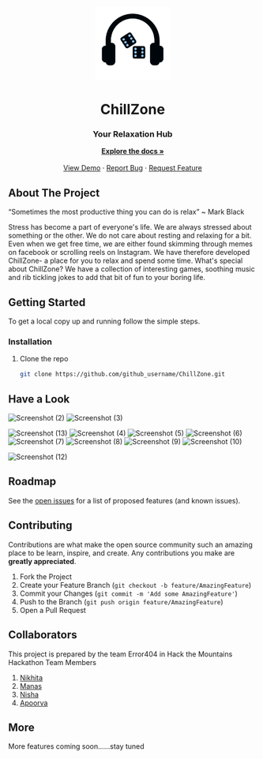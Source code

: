 
<p align="center">
  <img src="images/white.png" width= 150px height= 150px>
</p>
<h1 align="center"> ChillZone </h1>
<h3 align="center"> Your Relaxation Hub </h3>
<p align="center">
    <a href="https://github.com/Nikhita28/ChillZone"><strong>Explore the docs »</strong></a>
    <br />
    <br />
    <a href="https://nikhita28.github.io/ChillZone/index.html">View Demo</a>
    ·
    <a href="https://github.com/Nikhita28/ChillZone/issues">Report Bug</a>
    ·
    <a href="https://github.com/Nikhita28/ChillZone/issues">Request Feature</a>
  </p>
</p>

<!-- TABLE OF CONTENTS -->
<!-- <details open="open">
  <summary><h2 style="display: inline-block">Table of Contents</h2></summary>
  <ol>
    <li>
      <a href="#about-the-project">About The Project</a>
     </li>
    <li>
      <a href="#getting-started">Getting Started</a></li>
      <ul>
        <li><a href="#prerequisites">Prerequisites</a></li>
        <li><a href="#installation">Installation</a></li>
      </ul>
    <li><a href="#have-a-look">Have a look!</a></li>
    <li><a href="#roadmap">Roadmap</a></li>
    <li><a href="#contributing">Contributing</a></li>
    <li><a href="#collaborators">Collaborators</a></li>
     <li><a href="#more">More</a></li>
    
</details> -->


<!-- ABOUT THE PROJECT -->

## About The Project
<p>“Sometimes the most productive thing you can do is relax” ~ Mark Black

Stress has become a part of everyone's life. We are always stressed about something or the other. We do not care about resting and relaxing for a bit. Even when we get free time, we are either found skimming through memes on facebook or scrolling reels on Instagram. We have therefore developed ChillZone- a place for you to relax and spend some time. What's special about ChillZone? We have a collection of interesting games, soothing music and rib tickling jokes to add that bit of fun to your boring life.</p>


## Getting Started

To get a local copy up and running follow the simple steps.

### Installation

1. Clone the repo
   ```sh
   git clone https://github.com/github_username/ChillZone.git
   ```
 ## Have a Look
 
<!--  ![Screenshot (1)](https://user-images.githubusercontent.com/73363765/123540255-b5619880-d75b-11eb-8f4b-ab9b41ecae61.png) -->
![Screenshot (2)](https://user-images.githubusercontent.com/73363765/123540256-b5619880-d75b-11eb-9aab-f91da1dc5093.png)
![Screenshot (3)](https://user-images.githubusercontent.com/73363765/123540257-b5fa2f00-d75b-11eb-8ef5-d73340e009e1.png)
<!-- ![Screenshot (14)](https://user-images.githubusercontent.com/73363765/123540429-91528700-d75c-11eb-9332-836163823a7b.png)
![Screenshot (15)](https://user-images.githubusercontent.com/73363765/123540432-931c4a80-d75c-11eb-920d-ae6693ff7445.png)
![Screenshot (16)](https://user-images.githubusercontent.com/73363765/123540434-93b4e100-d75c-11eb-90e8-ec647cf88b7a.png) -->
![Screenshot (13)](https://user-images.githubusercontent.com/73363765/123540435-944d7780-d75c-11eb-9a0b-47652e388b68.png)
![Screenshot (4)](https://user-images.githubusercontent.com/73363765/123540244-aed32100-d75b-11eb-823b-44d11d18855c.png)
![Screenshot (5)](https://user-images.githubusercontent.com/73363765/123540246-b0044e00-d75b-11eb-8a0d-c61c6f7ea4a8.png)
![Screenshot (6)](https://user-images.githubusercontent.com/73363765/123540247-b09ce480-d75b-11eb-9745-4c8fb2e56ccd.png)
![Screenshot (7)](https://user-images.githubusercontent.com/73363765/123540248-b1357b00-d75b-11eb-8968-dbeee37d24ee.png)
![Screenshot (8)](https://user-images.githubusercontent.com/73363765/123540249-b1ce1180-d75b-11eb-9ed7-50ef41558be9.png)
![Screenshot (9)](https://user-images.githubusercontent.com/73363765/123540250-b266a800-d75b-11eb-9a78-c0a6bfbdccdf.png)
![Screenshot (10)](https://user-images.githubusercontent.com/73363765/123540251-b397d500-d75b-11eb-95cd-7832bb6aa175.png)
<!-- ![Screenshot (11)](https://user-images.githubusercontent.com/73363765/123540252-b4306b80-d75b-11eb-96ed-f1a793f06117.png) -->
![Screenshot (12)](https://user-images.githubusercontent.com/73363765/123540253-b4c90200-d75b-11eb-8524-0f1782114306.png)


   
   
   
   
   
 <!-- ROADMAP -->

## Roadmap

See the [open issues](https://github.com/Nikhita28/ChillZone/issues) for a list of proposed features (and known issues).

<!-- CONTRIBUTING -->

## Contributing

Contributions are what make the open source community such an amazing place to be learn, inspire, and create. Any contributions you make are **greatly appreciated**.

1. Fork the Project
2. Create your Feature Branch (`git checkout -b feature/AmazingFeature`)
3. Commit your Changes (`git commit -m 'Add some AmazingFeature'`)
4. Push to the Branch (`git push origin feature/AmazingFeature`)
5. Open a Pull Request

## Collaborators

This project is prepared by the team Error404 in Hack the Mountains Hackathon
Team Members
1. <a href="https://github.com/Nikhita28">Nikhita</a>
2. <a href="https://github.com/manas0916">Manas</a>
3. <a href="https://github.com/nisha331">Nisha</a>
4. <a href="https://github.com/apoorvakaushal09">Apoorva</a>

## More

More features coming soon......stay tuned


